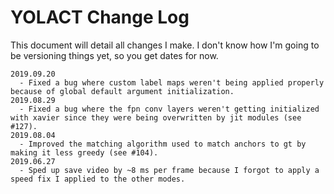 # YOLACT Change Log

This document will detail all changes I make.
I don't know how I'm going to be versioning things yet, so you get dates for now.

```
2019.09.20
  - Fixed a bug where custom label maps weren't being applied properly because of global default argument initialization.
2019.08.29
  - Fixed a bug where the fpn conv layers weren't getting initialized with xavier since they were being overwritten by jit modules (see #127).
2019.08.04
  - Improved the matching algorithm used to match anchors to gt by making it less greedy (see #104).
2019.06.27
  - Sped up save video by ~8 ms per frame because I forgot to apply a speed fix I applied to the other modes.
```
